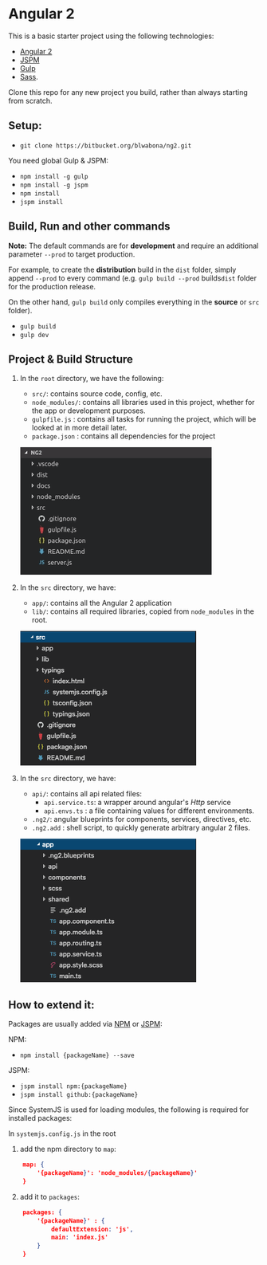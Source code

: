# Angular 2

This is a basic starter project using the following technologies:
- [Angular 2](https://angular.io/)
- [JSPM](https://jspm.io)
- [Gulp](http://gulpjs.com/)
- [Sass](http://sass-lang.com/). 

Clone this repo for any new project you build, rather than always starting from scratch.

## Setup:

- `git clone https://bitbucket.org/blwabona/ng2.git`

You need global Gulp & JSPM:

- `npm install -g gulp`
- `npm install -g jspm`
- `npm install`
- `jspm install`

## Build, Run and other commands

**Note:** The default commands are for **development** and require an additional parameter `--prod` to target production. 

For example, to create the **distribution** build in the `dist` folder, simply append `--prod` to every command (e.g. `gulp build --prod` builds`dist` folder for the production release.

On the other hand, `gulp build` only compiles everything in the **source** or `src` folder).

- `gulp build`
- `gulp dev`

## Project & Build Structure

1. In the `root` directory, we have the following:
    - `src/`: contains source code, config, etc.
    - `node_modules/`: contains all libraries used in this project, whether for the app or development purposes.
    - `gulpfile.js` : contains all tasks for running the project, which will be looked at in more detail later. 
    - `package.json` : contains all dependencies for the project

    ![](docs/ss_dir_root.png)

2. In the `src` directory, we have:
    - `app/`: contains all the Angular 2 application 
    - `lib/`: contains all required libraries, copied from `node_modules` in the root.

    ![](docs/ss_dir_src.png)

3. In the `src` directory, we have:
    - `api/`: contains all api related files:
        - `api.service.ts`: a wrapper around angular's *Http* service
        - `api.envs.ts` : a file containing values for different environments.
    - `.ng2/`: angular blueprints for components, services, directives, etc.
    - `.ng2.add` : shell script, to quickly generate arbitrary angular 2 files.

    ![](docs/ss_dir_app.png)

## How to extend it:

Packages are usually added via [NPM](https://www.npmjs.com/) or [JSPM](http://jspm.io/):

NPM:
- `npm install {packageName} --save`

JSPM:
- `jspm install npm:{packageName}`
- `jspm install github:{packageName}`

Since SystemJS is used for loading modules, the following is required for installed packages:

In `systemjs.config.js` in the root

1. add the npm directory to `map`:
```json
    map: {
        '{packageName}': 'node_modules/{packageName}'
    }
```
2. add it to `packages`:
```json
    packages: {
        '{packageName}' : {
            defaultExtension: 'js',
            main: 'index.js'
        }
    }
```
